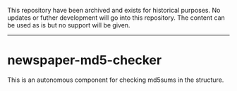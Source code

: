 This repository have been archived and exists for historical purposes. 
No updates or futher development will go into this repository. The content can be used as is but no support will be given. 

---

newspaper-md5-checker
===============================

This is an autonomous component for checking md5sums in the structure.


